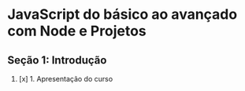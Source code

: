# JavaScript do básico ao avançado com Node e Projetos

## Seção 1: Introdução

1. [x] 1. Apresentação do curso
